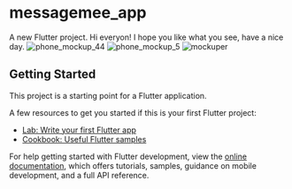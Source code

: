 # messagemee_app

A new Flutter project.
Hi everyon! I hope you like what you see, have a nice day.
![phone_mockup_44](https://github.com/user-attachments/assets/5702616f-6bd6-406f-b0a1-616a62fd0449)
![phone_mockup_5](https://github.com/user-attachments/assets/56c26cab-876c-449f-9de3-260129979d66)
![mockuper](https://github.com/user-attachments/assets/3cdeeaa5-79a1-4344-bc97-20d9801ebbcb)
## Getting Started

This project is a starting point for a Flutter application.

A few resources to get you started if this is your first Flutter project:

- [Lab: Write your first Flutter app](https://docs.flutter.dev/get-started/codelab)
- [Cookbook: Useful Flutter samples](https://docs.flutter.dev/cookbook)

For help getting started with Flutter development, view the
[online documentation](https://docs.flutter.dev/), which offers tutorials,
samples, guidance on mobile development, and a full API reference.

